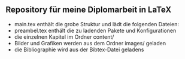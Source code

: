Repository für meine Diplomarbeit in LaTeX
------------------------------------------

- main.tex enthält die grobe Struktur und lädt die folgenden Dateien:
 - preambel.tex enthält die zu ladenden Pakete und Konfigurationen
 - die einzelnen Kapitel im Ordner content/
- Bilder und Grafiken werden aus dem Ordner images/ geladen
- die Bibliographie wird aus der Bibtex-Datei geladens


